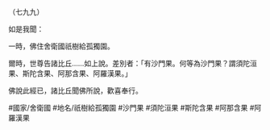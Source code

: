 （七九九）

如是我聞：

一時，佛住舍衛國祇樹給孤獨園。

爾時，世尊告諸比丘……如上說。差別者：「有沙門果。何等為沙門果？謂須陀洹果、斯陀含果、阿那含果、阿羅漢果。」

佛說此經已，諸比丘聞佛所說，歡喜奉行。

#國家/舍衛國
#地名/祇樹給孤獨園
#沙門果
#須陀洹果
#斯陀含果
#阿那含果
#阿羅漢果
